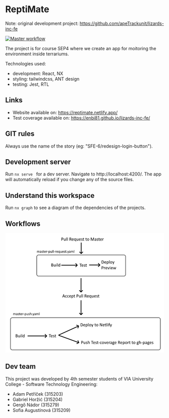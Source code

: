# ReptiMate

Note: original development project: https://github.com/apeTrackunit/lizards-inc-fe

[![Master workflow](https://github.com/apeTrackunit/lizards-inc-fe/actions/workflows/master-push.yaml/badge.svg?branch=master)](https://github.com/apeTrackunit/lizards-inc-fe/actions/workflows/master-push.yaml)

The project is for course SEP4 where we create an app for moitoring the environment inside terrariums.

Technologies used:
  - development: React, NX
  - styling: tailwindcss, ANT design
  - testing: Jest, RTL

## Links
- Website available on: https://reptimate.netlify.app/
- Test coverage available on: https://enbi81.github.io/lizards-inc-fe/

## GIT rules 

Always use the name of the story (eg: "SFE-6/redesign-login-button").

## Development server

Run `nx serve ` for a dev server. Navigate to http://localhost:4200/. The app will automatically reload if you change any of the source files.

## Understand this workspace

Run `nx graph` to see a diagram of the dependencies of the projects.

## Workflows

<img src=".github/workflows-plan.png" alt="workflow plan"/>

## Dev team
This project was developed by 4th semester students of VIA University College - Software Technology Engineering: 
- Adam Petříček (315203)
- Gabriel Horžić (315204)
- Gergő Nádor (315279)
- Sofia Augustínová (315209)
